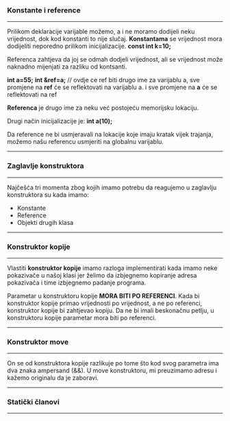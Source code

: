 ### Konstante i reference

<hr>

Prilikom deklaracije varijable možemo, a i ne moramo dodijeli neku vrijednost, dok kod konstanti to nije slučaj. **Konstantama** se vrijednost mora dodijeliti neporedno prilikom inicijalizacije. 
**const int k=10;**

Referenca zahtjeva da joj se odmah dodjeli vrijednost, ali se vrijednost može naknadno mijenjati za razliku od kontsanti.

**int a=55;**
**int &ref=a;** // ovdje ce ref biti drugo ime za varijablu a, sve promjene na **ref** će se reflektovati na varijablu a. i sve promjene na **a** će se reflektovati na ref

**Referenca** je drugo ime za neku već postojeću memorijsku lokaciju. 

Drugi način inicijalizacije je:
**int a(10);**

Da reference ne bi usmjeravali na lokacije koje imaju kratak vijek trajanja, možemo našu referencu usmjeriti na globalnu varijablu.

<hr>

### Zaglavlje konstruktora 

<hr>

Najčešća tri momenta zbog kojih imamo potrebu da reagujemo u zaglavlju konstruktora su kada imamo: 

- Konstante
- Reference 
- Objekti drugih klasa

<hr>

### Konstruktor kopije

<hr>

Vlastiti **konstruktor kopije** imamo razloga implementirati kada imamo neke pokazivače u našoj klasi jer želimo da izbjegnemo kopiranje adresa pokazivača i time izbjegnemo padanje programa. 

Parametar u konstruktoru kopije **MORA BITI PO REFERENCI**. Kada bi konstruktor kopije primao vrijednosti po vrijednost, a ne po referenci, konstruktor kopije bi zahtjevao kopiju. Da ne bi imali beskonačnu petlju, u konstruktoru kopije parametar mora biti po referenci. 

<hr>

### Konstruktor move 

<hr>

On se od konstruktora kopije razlikuje po tome što kod svog parametra ima dva znaka ampersand (&&). U move konstruktoru, mi preuzimamo adresu i kažemo originalu da je zaboravi. 

<hr>

### Statički članovi

 <hr>





